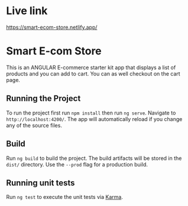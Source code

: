 # Live link
https://smart-ecom-store.netlify.app/

# Smart E-com Store
This is an ANGULAR E-commerce starter kit app that displays a list of products and you can add to cart. You can as well checkout on the cart page.

## Running the Project

To run the project first run `npm install` then run `ng serve`. Navigate to `http://localhost:4200/`. The app will automatically reload if you change any of the source files.

## Build

Run `ng build` to build the project. The build artifacts will be stored in the `dist/` directory. Use the `--prod` flag for a production build.

## Running unit tests

Run `ng test` to execute the unit tests via [Karma](https://karma-runner.github.io).
 
